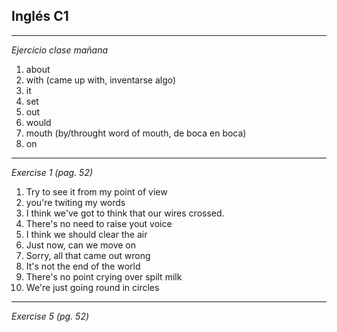 ## Inglés C1
---
_Ejercicio clase mañana_
1. about
2. with (came up with, inventarse algo)
3. it
4. set
5. out
6. would
7. mouth (by/throught word of mouth, de boca en boca)
8. on
---
_Exercise 1 (pag. 52)_
1. Try to see it from my point of view
2. you're twiting my words
3. I think we've got to think that our wires crossed.
4. There's no need to raise yout voice
5. I think we should clear the air
6. Just now, can we move on
7. Sorry, all that came out wrong
8. It's not the end of the world
9. There's no point crying over spilt milk
10. We're just going round in circles
---
_Exercise 5 (pg. 52)_